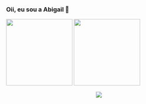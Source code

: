 ### Oii, eu sou a Abigail 👋

<!--
- 🎒 Técnico em informática 
- UX Design-->

<div>
  <a href="https//github.com/abigailtechnology"></a>
  <img height="180px" src = "https://github-readme-stats.vercel.app/api?username=abigailtechnology&rank_icon=github&theme=jolly&show_icons=true&include_all_commits=true&count_private=true">
    <img height="180px" src = "https://github-readme-stats.vercel.app/api/top-langs/?username=abigailtechnology&layout=compact&langs_count=16&theme=jolly&count_private=true">

<p align="center">
  <a href="https://skillicons.dev">
    <img src="https://skillicons.dev/icons?i=figma,js, typescript, react, html, css,java, python" />
  </a>
</p>








 <!-- ![snake animation](https://github.com/abigailtechnology/abigailtechnology/blob/output/github-contribution-grid-snake.svg)

[![readme](https://github-readme-stats.vercel.app/api/pin/?username=abigailtechnology&repo=abigailtechnology&theme=jolly)](https://github.com/abigailtechnology/abigailtechnology)
  -->

</div>
<!-- https://github.com/abigailtechnology/abigailtechnology/blob/output/github-contribution-grid-snake.gif
![snake gif](https://github.com/abigailtechnology/abigailtechnology/blob/output/github-contribution-grid-snake.gif) -->
